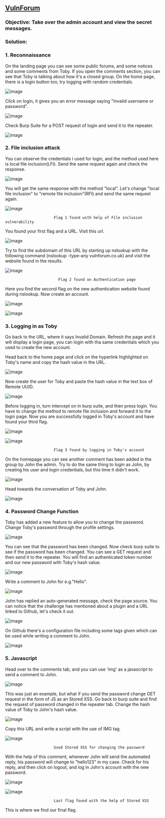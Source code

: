 
## [VulnForum](https://app.hackinghub.io/vuln-forum)

### **Objective:**  Take over the admin account and view the secret messages.

### **Solution:**


### **1. Reconnaissance**


On the landing page you can see some public forums, and some notices and some comments from Toby. If you open the comments section, you can see that Toby is talking about how it's a closed group. On the home page, there is a login button too, try logging with random credentials.


![image](https://github.com/ocoretech/Sahil-workbook/assets/67775716/9760a364-cc75-4d78-9485-d2a2b1f0becf)


Click on login, it gives you an error message saying "Invalid username or password".


![image](https://github.com/ocoretech/Sahil-workbook/assets/67775716/35db11ff-4870-4d10-86bb-b9a04d5702eb)


Check Burp Suite for a POST request of login and send it to the repeater.


![image](https://github.com/ocoretech/Sahil-workbook/assets/67775716/913512fa-c260-4c37-a75b-f2addc64cfe6)


### **2. File inclusion attack**


You can observe the credentials i used for login, and the method used here is local file inclusion(LFI). Send the same request again and check the response.


![image](https://github.com/ocoretech/Sahil-workbook/assets/67775716/166bb2f0-1ef6-482a-8a87-1f75fc901161)


You will get the same response with the method "local". Let's change "local file inclusion" to "remote file inclusion"(RFI) and send the same request again.


![image](https://github.com/ocoretech/Sahil-workbook/assets/67775716/e1be963c-7a27-47e9-8054-41a0ab890271)
                          
                         
                          Flag 1 found with help of File inclusion vulnerability




You found your first flag and a URL. Visit this url.


![image](https://github.com/ocoretech/Sahil-workbook/assets/67775716/4e849a60-606d-44f0-ae8e-056ed3255b6e)


Try to find the subdomain of this URL by starting up nslookup with the following command (nslookup -type-any vulnforum.co.uk) and visit the website found in the results.


![image](https://github.com/ocoretech/Sahil-workbook/assets/67775716/cc19d407-3439-4342-9873-4eeec70ae942)

                            Flag 2 found on Authentication page


Here you find the second flag on the new authentication website found during nslookup. Now create an account.


![image](https://github.com/ocoretech/Sahil-workbook/assets/67775716/afc7644a-8d32-413b-95c3-f2e1781fc69f)


![image](https://github.com/ocoretech/Sahil-workbook/assets/67775716/182f2135-25cc-4152-858b-32e0e0f69cb6)


### 3. **Logging in as Toby**


Go back to the URL, where it says Invalid Domain. Refresh the page and it will display a login page, you can login with tha same credentials which you used to create the new account.


Head back to the home page and click on the hyperlink highlighted on Toby's name and copy the hash value in the URL. 


![image](https://github.com/ocoretech/Sahil-workbook/assets/67775716/274d7b37-b714-4f27-b4ac-12571d229213)


Now create the user for Toby and paste the hash value in the text box of Remote UUID.


![image](https://github.com/ocoretech/Sahil-workbook/assets/67775716/f5e1cd65-dc92-4fd7-ae1b-8f0085396a9c)


Before logging in, turn intercept on in burp suite, and then press login. You have to change the method to remote file inclusion and forward it to the login page. Now you are successfully logged in Toby's account and have found your third flag.



![image](https://github.com/ocoretech/Sahil-workbook/assets/67775716/b273659d-386f-4c6f-ad1d-aa5e3b5bec2f)


![image](https://github.com/ocoretech/Sahil-workbook/assets/67775716/075ade75-c131-4c70-83ee-c4f2dd66e0e7)

                          Flag 3 found by logging in Toby's account


On the homepage you can see another comment has been added in the group by John the admin. Try to do the same thing to login as John, by creating his user and login credentials, but this time it didn't work. 


![image](https://github.com/ocoretech/Sahil-workbook/assets/67775716/47086bea-c522-4fa2-89d6-7a805546b4a0)


Head towards the conversation of Toby and John.


![image](https://github.com/ocoretech/Sahil-workbook/assets/67775716/d253139f-e41a-4d78-8098-92d2fb00b4fc)

### **4. Password Change Function**


Toby has added a new feature to allow you to change the password. Change Toby's password through the profile settings.


![image](https://github.com/ocoretech/Sahil-workbook/assets/67775716/e68f5e6f-de8f-4c9e-8a40-92d305aa3475)


You can see that the password has been changed. Now check burp suite to see if the password has been changed. You can see a GET request and then send it to the repeater. You will find an authenticated token number and our new password with Toby's hash value.


![image](https://github.com/ocoretech/Sahil-workbook/assets/67775716/51603c65-1002-4e34-8005-880330c5b78b)


Write a comment to John for e.g."Hello".


![image](https://github.com/ocoretech/Sahil-workbook/assets/67775716/d524b0ff-879c-4812-ad94-4ef59ed00c20)


John has replied an auto-generated message, check the page source. You can notice that the challenge has mentioned about a plugin and a URL linked to Github, let's check it out.


![image](https://github.com/ocoretech/Sahil-workbook/assets/67775716/11c3ab2f-d612-44cd-abb3-a98cf6bb9331)


On Github there's a configuration file including some tags given which can be used while writing a comment to John.


![image](https://github.com/ocoretech/Sahil-workbook/assets/67775716/2e3a74cd-0e8a-4db5-96e3-449ce55b7a2f)


### **5. Javascript**


Head over to the comments tab, and you can use 'img' as a javascript to send a comment to John.


![image](https://github.com/ocoretech/Sahil-workbook/assets/67775716/f3a61bbf-982e-462a-bd34-fd9c99fe3c75)


This was just an example, but what if you send the password change GET request in the form of JS as an Stored XSS.
Go back to burp suite and find the request of password changed in the repeater tab. Change the hash value of Toby to John's hash value.
  

![image](https://github.com/ocoretech/Sahil-workbook/assets/67775716/d1c5a5d0-1f43-49de-bf36-301625e67d1d)


Copy this URL and write a script with the use of IMG tag.
  

![image](https://github.com/ocoretech/Sahil-workbook/assets/67775716/c0df35ea-c242-474e-b126-d68fb46e9d1c)

                          Used Stored XSS for changing the password


With the help of this comment, whenever John will send the automated reply, his password will change to "hello123" in my case. Check for his reply, and then click on logout, and log in John's account with the new password.

![image](https://github.com/ocoretech/Sahil-workbook/assets/67775716/4a8ac19d-2aeb-4a90-88e6-a1473ecb0e95)


![image](https://github.com/ocoretech/Sahil-workbook/assets/67775716/a40e7304-4039-4148-96ee-c9090243befb)

                          Last flag found with the help of Stored XSS

This is where we find our final flag.
  














